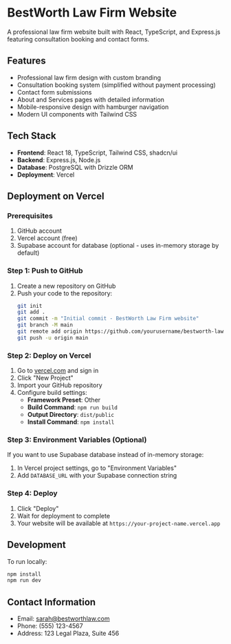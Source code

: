 # BestWorth Law Firm Website

A professional law firm website built with React, TypeScript, and Express.js featuring consultation booking and contact forms.

## Features

- Professional law firm design with custom branding
- Consultation booking system (simplified without payment processing)
- Contact form submissions
- About and Services pages with detailed information
- Mobile-responsive design with hamburger navigation
- Modern UI components with Tailwind CSS

## Tech Stack

- **Frontend**: React 18, TypeScript, Tailwind CSS, shadcn/ui
- **Backend**: Express.js, Node.js
- **Database**: PostgreSQL with Drizzle ORM
- **Deployment**: Vercel

## Deployment on Vercel

### Prerequisites
1. GitHub account
2. Vercel account (free)
3. Supabase account for database (optional - uses in-memory storage by default)

### Step 1: Push to GitHub
1. Create a new repository on GitHub
2. Push your code to the repository:
   ```bash
   git init
   git add .
   git commit -m "Initial commit - BestWorth Law Firm website"
   git branch -M main
   git remote add origin https://github.com/yourusername/bestworth-law-firm.git
   git push -u origin main
   ```

### Step 2: Deploy on Vercel
1. Go to [vercel.com](https://vercel.com) and sign in
2. Click "New Project"
3. Import your GitHub repository
4. Configure build settings:
   - **Framework Preset**: Other
   - **Build Command**: `npm run build`
   - **Output Directory**: `dist/public`
   - **Install Command**: `npm install`

### Step 3: Environment Variables (Optional)
If you want to use Supabase database instead of in-memory storage:
1. In Vercel project settings, go to "Environment Variables"
2. Add `DATABASE_URL` with your Supabase connection string

### Step 4: Deploy
1. Click "Deploy"
2. Wait for deployment to complete
3. Your website will be available at `https://your-project-name.vercel.app`

## Development

To run locally:
```bash
npm install
npm run dev
```

## Contact Information

- Email: sarah@bestworthlaw.com
- Phone: (555) 123-4567
- Address: 123 Legal Plaza, Suite 456